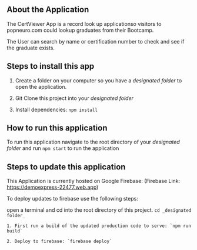 ## About the Application 
 
The CertViewer App  is a record look up applicationso visitors to popneuro.com could lookup graduates from their Bootcamp.

The User can search by name or certification number to check and see if the graduate exists.
 
## Steps to install this app  
 
1. Create a folder on your computer so you have a _designated folder_ to open the application.
 
2. Git Clone this project into your _designated folder_
 
3. Install dependencies: `npm install` 

## How to run this application
 
To run this application navigate to the root directory of your _designated folder_ and run `npm start` to run the application 

## Steps to update this application

This Application is currently hosted on Google Firebase: (Firebase Link: https://demoexpress-22477.web.app)

To deploy updates to firebase use the following steps:

open a terminal and cd into the root directory of this project. `cd _designated folder_`

    1. First run a build of the updated production code to serve: `npm run build`

    2. Deploy to firebase: `firebase deploy`
 